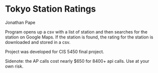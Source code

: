 # Tokyo Station Ratings
Jonathan Pape

Program opens up a csv with a list of station and then searches for the station on Google Maps.
If the station is found, the rating for the station is downloaded and stored in a csv.

Project was developed for CIS 5450 final project.

Sidenote: the AP calls cost nearly $650 for 8400+ api calls.  Use at your own risk.

